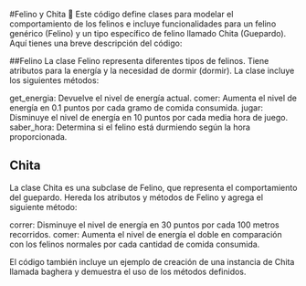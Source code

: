 #Felino y Chita 🐆
Este código define clases para modelar el comportamiento de los felinos e incluye funcionalidades para un felino genérico (Felino) y un tipo específico de felino llamado Chita (Guepardo). Aquí tienes una breve descripción del código:

##Felino
La clase Felino representa diferentes tipos de felinos. Tiene atributos para la energía y la necesidad de dormir (dormir). La clase incluye los siguientes métodos:

get_energia: Devuelve el nivel de energía actual.
comer: Aumenta el nivel de energía en 0.1 puntos por cada gramo de comida consumida.
jugar: Disminuye el nivel de energía en 10 puntos por cada media hora de juego.
saber_hora: Determina si el felino está durmiendo según la hora proporcionada.

## Chita
La clase Chita es una subclase de Felino, que representa el comportamiento del guepardo. Hereda los atributos y métodos de Felino y agrega el siguiente método:

correr: Disminuye el nivel de energía en 30 puntos por cada 100 metros recorridos.
comer: Aumenta el nivel de energía el doble en comparación con los felinos normales por cada cantidad de comida consumida.

El código también incluye un ejemplo de creación de una instancia de Chita llamada baghera y demuestra el uso de los métodos definidos.
